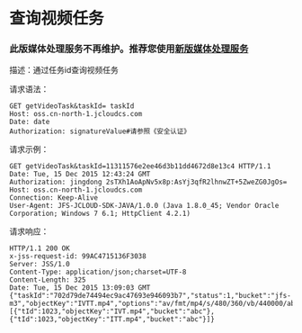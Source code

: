 # 查询视频任务
### 此版媒体处理服务不再维护。推荐您使用[新版媒体处理服务](https://docs.jdcloud.com/cn/media-processing-service/introduction/product-overview)

描述：通过任务id查询视频任务

请求语法：
```
GET getVideoTask&taskId= taskId
Host: oss.cn-north-1.jcloudcs.com
Date: date
Authorization: signatureValue#请参照《安全认证》
```

请求示例：
```
GET getVideoTask&taskId=11311576e2ee46d3b11dd4672d8e13c4 HTTP/1.1
Date: Tue, 15 Dec 2015 12:43:24 GMT
Authorization: jingdong 2sTXh1AoApNv5x8p:AsYj3qfR2lhnwZT+5ZweZG0JgOs=
Host: oss.cn-north-1.jcloudcs.com
Connection: Keep-Alive
User-Agent: JFS-JCLOUD-SDK-JAVA/1.0.0 (Java 1.8.0_45; Vendor Oracle Corporation; Windows 7 6.1; HttpClient 4.2.1)
```

请求响应：
```
HTTP/1.1 200 OK
x-jss-request-id: 99AC4715136F3038
Server: JSS/1.0
Content-Type: application/json;charset=UTF-8
Content-Length: 325
Date: Tue, 15 Dec 2015 13:09:03 GMT
{"taskId":"702d79de74494ec9ac47693e946093b7","status":1,"bucket":"jfs-m3","objectKey":"IVTT.mp4","options":"av/fmt/mp4/s/480/360/vb/440000/ab/48000/saveas/a2trOmFhYWEud212","updateTime":1450108357000,"taskOutputObjectList":[{"tId":1023,"objectKey":"IVT.mp4","bucket":"abc"},{"tId":1023,"objectKey":"ITT.mp4","bucket":"abc"}]}
```
